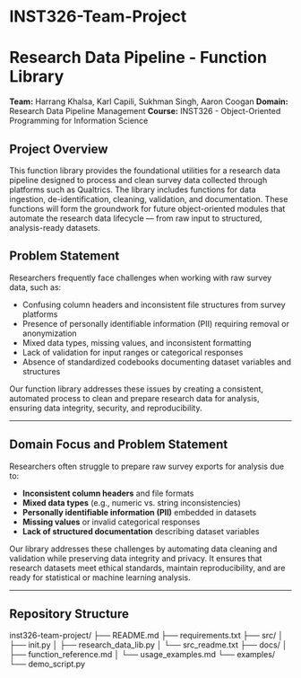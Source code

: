# INST326-Team-Project

# Research Data Pipeline - Function Library

**Team:** Harrang Khalsa, Karl Capili, Sukhman Singh, Aaron Coogan
**Domain:** Research Data Pipeline Management
**Course:** INST326 - Object-Oriented Programming for Information Science  

## Project Overview

This function library provides the foundational utilities for a research data pipeline designed to process and clean survey data collected through platforms such as Qualtrics. The library includes functions for data ingestion, de-identification, cleaning, validation, and documentation. These functions will form the groundwork for future object-oriented modules that automate the research data lifecycle — from raw input to structured, analysis-ready datasets.

## Problem Statement

Researchers frequently face challenges when working with raw survey data, such as:
  - Confusing column headers and inconsistent file structures from survey platforms
  - Presence of personally identifiable information (PII) requiring removal or anonymization
  - Mixed data types, missing values, and inconsistent formatting
  - Lack of validation for input ranges or categorical responses
  - Absence of standardized codebooks documenting dataset variables and structures

Our function library addresses these issues by creating a consistent, automated process to clean and prepare research data for analysis, ensuring data integrity, security, and reproducibility.

---

## Domain Focus and Problem Statement

Researchers often struggle to prepare raw survey exports for analysis due to:
- **Inconsistent column headers** and file formats  
- **Mixed data types** (e.g., numeric vs. string inconsistencies)  
- **Personally identifiable information (PII)** embedded in datasets  
- **Missing values** or invalid categorical responses  
- **Lack of structured documentation** describing dataset variables  

Our library addresses these challenges by automating data cleaning and validation while preserving data integrity and privacy. It ensures that research datasets meet ethical standards, maintain reproducibility, and are ready for statistical or machine learning analysis.

---

## Repository Structure
inst326-team-project/ 
├── README.md 
├── requirements.txt 
├── src/ 
│ ├── init.py 
│ ├── research_data_lib.py 
│ └── src_readme.txt 
├── docs/ 
│ ├── function_reference.md 
│ └── usage_examples.md 
└── examples/ 
└── demo_script.py 

